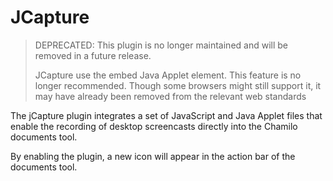 JCapture
===

> DEPRECATED: This plugin is no longer maintained and will be removed in a future release.
> 
> JCapture use the embed Java Applet element. This feature is no longer recommended.
> Though some browsers might still support it, it may have already been removed from the relevant web standards


The jCapture plugin integrates a set of JavaScript and Java Applet files that enable the recording of desktop screencasts directly into the Chamilo documents tool.

By enabling the plugin, a new icon will appear in the action bar of the documents tool.